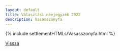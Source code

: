 ```yaml
---
layout: default
title: Választási névjegyzék 2022
description: Vasasszonyfa
---
```


{% include settlementHTMLs/Vasasszonyfa.html %}

[Vissza](./)